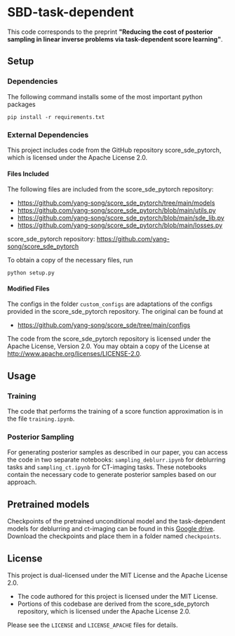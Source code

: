 # SBD-task-dependent
This code corresponds to the preprint **"Reducing the cost of posterior sampling in linear
inverse problems via task-dependent score learning"**.
## Setup

### Dependencies
The following command installs some of the most important python packages

`pip install -r requirements.txt`

### External Dependencies

This project includes code from the GitHub repository score_sde_pytorch, which is licensed under the Apache License 2.0.

#### Files Included

The following files are included from the score_sde_pytorch repository:

- https://github.com/yang-song/score_sde_pytorch/tree/main/models
- https://github.com/yang-song/score_sde_pytorch/blob/main/utils.py
- https://github.com/yang-song/score_sde_pytorch/blob/main/sde_lib.py
-  https://github.com/yang-song/score_sde_pytorch/blob/main/losses.py

score_sde_pytorch repository: https://github.com/yang-song/score_sde_pytorch

To obtain a copy of the necessary files, run

`python setup.py`

#### Modified Files
The configs in the folder `custom_configs` are adaptations of the configs provided in the score_sde_pytorch repository. The original can be found at

- https://github.com/yang-song/score_sde/tree/main/configs


The code from the score_sde_pytorch repository is licensed under the Apache License, Version 2.0. You may obtain a copy of the License at http://www.apache.org/licenses/LICENSE-2.0. 

## Usage

### Training
The code that performs the training of a score function approximation is in the file `training.ipynb`.


### Posterior Sampling
For generating posterior samples as described in our paper, you can access the code in two separate notebooks: `sampling_deblurr.ipynb` for deblurring tasks and `sampling_ct.ipynb` for CT-imaging tasks. These notebooks contain the necessary code to generate posterior samples based on our approach.

## Pretrained models
Checkpoints of the pretrained unconditional model and the task-dependent models for deblurring and ct-imaging can be found in this
[Google drive](https://drive.google.com/drive/folders/1YIQzhNMF-5Mm24D_JcpMvuu-v7goz_w_). Download the checkpoints and place them in a folder named `checkpoints`.

## License

This project is dual-licensed under the MIT License and the Apache License 2.0.

- The code authored for this project is licensed under the MIT License.
- Portions of this codebase are derived from the score_sde_pytorch repository, which is licensed under the Apache License 2.0.

Please see the `LICENSE` and `LICENSE_APACHE` files for details.

